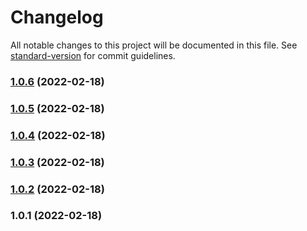 # Changelog

All notable changes to this project will be documented in this file. See [standard-version](https://github.com/conventional-changelog/standard-version) for commit guidelines.

### [1.0.6](https://github.com/harchcode/picolib/compare/v1.0.5...v1.0.6) (2022-02-18)

### [1.0.5](https://github.com/harchcode/picolib/compare/v1.0.4...v1.0.5) (2022-02-18)

### [1.0.4](https://github.com/harchcode/picolib/compare/v1.0.3...v1.0.4) (2022-02-18)

### [1.0.3](https://github.com/harchcode/picolib/compare/v1.0.2...v1.0.3) (2022-02-18)

### [1.0.2](https://github.com/harchcode/picolib/compare/v1.0.1...v1.0.2) (2022-02-18)

### 1.0.1 (2022-02-18)
